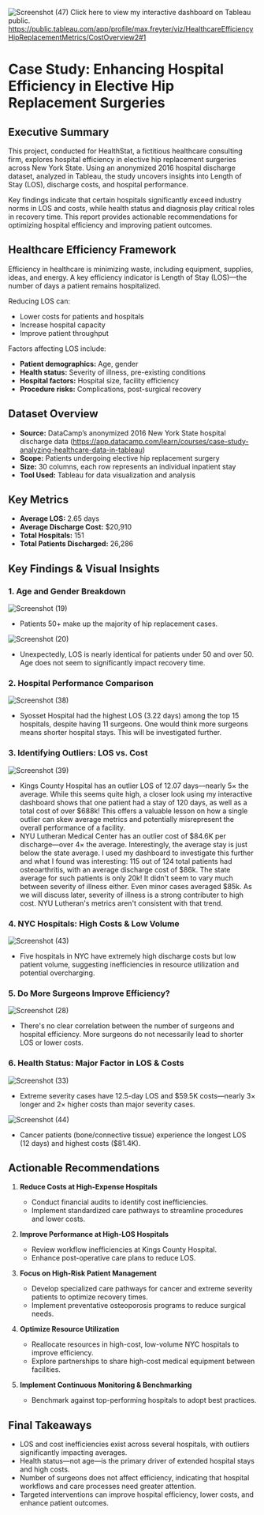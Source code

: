 ![Screenshot (47)](https://github.com/user-attachments/assets/cf8480eb-e70c-4039-b50b-fc4a4f7209b7)
Click here to view my interactive dashboard on Tableau public. 
https://public.tableau.com/app/profile/max.freyter/viz/HealthcareEfficiencyHipReplacementMetrics/CostOverview2#1

# Case Study: Enhancing Hospital Efficiency in Elective Hip Replacement Surgeries

## Executive Summary
This project, conducted for HealthStat, a fictitious healthcare consulting firm, explores hospital efficiency in elective hip replacement surgeries across New York State. Using an anonymized 2016 hospital discharge dataset, analyzed in Tableau, the study uncovers insights into Length of Stay (LOS), discharge costs, and hospital performance.

Key findings indicate that certain hospitals significantly exceed industry norms in LOS and costs, while health status and diagnosis play critical roles in recovery time. This report provides actionable recommendations for optimizing hospital efficiency and improving patient outcomes.

## Healthcare Efficiency Framework
Efficiency in healthcare is minimizing waste, including equipment, supplies, ideas, and energy. A key efficiency indicator is Length of Stay (LOS)—the number of days a patient remains hospitalized.

Reducing LOS can:
- Lower costs for patients and hospitals
- Increase hospital capacity
- Improve patient throughput

Factors affecting LOS include:
- **Patient demographics:** Age, gender
- **Health status:** Severity of illness, pre-existing conditions
- **Hospital factors:** Hospital size, facility efficiency
- **Procedure risks:** Complications, post-surgical recovery

## Dataset Overview
- **Source:** DataCamp’s anonymized 2016 New York State hospital discharge data (https://app.datacamp.com/learn/courses/case-study-analyzing-healthcare-data-in-tableau)
- **Scope:** Patients undergoing elective hip replacement surgery
- **Size:** 30 columns, each row represents an individual inpatient stay
- **Tool Used:** Tableau for data visualization and analysis

## Key Metrics
- **Average LOS:** 2.65 days
- **Average Discharge Cost:** $20,910
- **Total Hospitals:** 151
- **Total Patients Discharged:** 26,286

## Key Findings & Visual Insights

### 1. Age and Gender Breakdown
![Screenshot (19)](https://github.com/user-attachments/assets/717d24da-721d-48de-b6a9-853f59c0f191)
- Patients 50+ make up the majority of hip replacement cases.


![Screenshot (20)](https://github.com/user-attachments/assets/e5d291e9-ae22-4bd8-afad-90fa0cebb6e2)
- Unexpectedly, LOS is nearly identical for patients under 50 and over 50. Age does not seem to significantly impact recovery time.


### 2. Hospital Performance Comparison
![Screenshot (38)](https://github.com/user-attachments/assets/81879daa-11f6-4789-a3d9-cf38ea8e0349)

- Syosset Hospital had the highest LOS (3.22 days) among the top 15 hospitals, despite having 11 surgeons. One would think more surgeons means shorter hospital stays. This will be investigated further.


### 3. Identifying Outliers: LOS vs. Cost
![Screenshot (39)](https://github.com/user-attachments/assets/87e2e542-ff57-43e8-9dcf-d4ca718bca87)
- Kings County Hospital has an outlier LOS of 12.07 days—nearly 5× the average. While this seems quite high, a closer look using my interactive dashboard shows that one patient had a stay of 120 days, as well as a total cost of over $688k! This offers a valuable lesson on how a single outlier can skew average metrics and potentially misrepresent the overall performance of a facility.
- NYU Lutheran Medical Center has an outlier cost of $84.6K per discharge—over 4× the average. Interestingly, the average stay is just below the state average. I used my dashboard to investigate this further and what I found was interesting: 115 out of 124 total patients had osteoarthritis, with an average discharge cost of $86k. The state average for such patients is only 20k! It didn't seem to vary much between severity of illness either. Even minor cases averaged $85k. As we will discuss later, severity of illness is a strong contributer to high cost. NYU Lutheran's metrics aren't consistent with that trend.


### 4. NYC Hospitals: High Costs & Low Volume
![Screenshot (43)](https://github.com/user-attachments/assets/8879acce-0c01-49b7-a10a-6c07543d5319)
- Five hospitals in NYC have extremely high discharge costs but low patient volume, suggesting inefficiencies in resource utilization and potential overcharging.


### 5. Do More Surgeons Improve Efficiency?
![Screenshot (28)](https://github.com/user-attachments/assets/d15fc8e3-8169-4c99-8f1e-d2e95e86ea15)
- There's no clear correlation between the number of surgeons and hospital efficiency. More surgeons do not necessarily lead to shorter LOS or lower costs.


### 6. Health Status: Major Factor in LOS & Costs
![Screenshot (33)](https://github.com/user-attachments/assets/17254461-4c7b-4805-a427-8c77b1fc9ea3)
- Extreme severity cases have 12.5-day LOS and $59.5K costs—nearly 3× longer and 2× higher costs than major severity cases.

![Screenshot (44)](https://github.com/user-attachments/assets/99c911e8-415b-4ad7-be98-24241c583e3d)
- Cancer patients (bone/connective tissue) experience the longest LOS (12 days) and highest costs ($81.4K).

## Actionable Recommendations

1. **Reduce Costs at High-Expense Hospitals**
   - Conduct financial audits to identify cost inefficiencies.
   - Implement standardized care pathways to streamline procedures and lower costs.

2. **Improve Performance at High-LOS Hospitals**
   - Review workflow inefficiencies at Kings County Hospital.
   - Enhance post-operative care plans to reduce LOS.

3. **Focus on High-Risk Patient Management**
   - Develop specialized care pathways for cancer and extreme severity patients to optimize recovery times.
   - Implement preventative osteoporosis programs to reduce surgical needs.

4. **Optimize Resource Utilization**
   - Reallocate resources in high-cost, low-volume NYC hospitals to improve efficiency.
   - Explore partnerships to share high-cost medical equipment between facilities.

5. **Implement Continuous Monitoring & Benchmarking**
   - Benchmark against top-performing hospitals to adopt best practices.

## Final Takeaways
- LOS and cost inefficiencies exist across several hospitals, with outliers significantly impacting averages.
- Health status—not age—is the primary driver of extended hospital stays and high costs.
- Number of surgeons does not affect efficiency, indicating that hospital workflows and care processes need greater attention.
- Targeted interventions can improve hospital efficiency, lower costs, and enhance patient outcomes.

